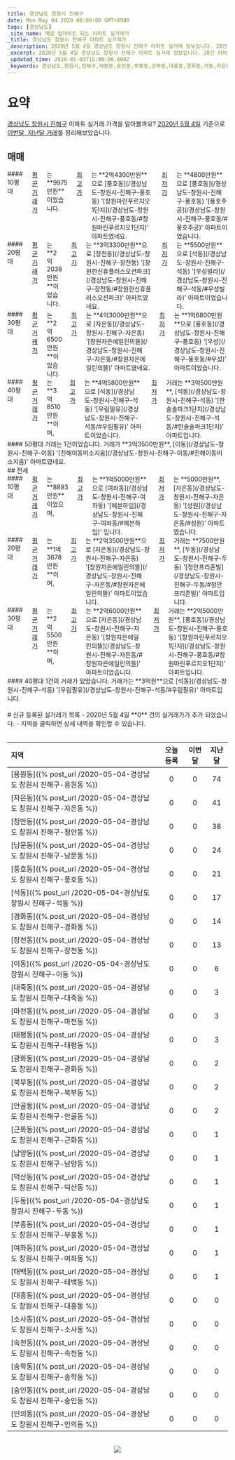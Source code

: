 ```yaml
---
title: 경상남도 창원시 진해구
date: Mon May 04 2020 00:00:00 GMT+0900
tags: [경상남도]
_site_name: 매일 업데이트 되는 아파트 실거래가
_title: 경상남도 창원시 진해구 아파트 실거래가
_description: 2020년 5월 4일 경상남도 창원시 진해구 아파트 실거래 정보입니다. 28건 아파트 정보가 있습니다.
_excerpt: 2020년 5월 4일 경상남도 창원시 진해구 아파트 실거래 정보입니다. 28건 아파트 정보가 있습니다.
_updated_time: 2020-05-03T15:00:00.000Z
_keywords: 경상남도,창원시,진해구,태평동,숭인동,부흥동,근화동,대흥동,경화동,석동,자은동,풍호동,장천동,남문동,마천동,청안동,안골동,용원동,이동,두동,속천동,대죽동,여좌동,태백동,인의동,송학동,남양동,광화동,덕산동,소사동,북부동
---
```



# 요약
<ins>경상남도 창원시 진해구</ins> 아파트 실거래 가격을 알아볼까요? <ins>2020년 5월 4일</ins> 기준으로 <ins>이번달, 지난달 거래</ins>를 정리해보았습니다.

## 매매
<div class="container">
<div class="six columns" markdown="1">
#### 10평대
<ins>평균 거래가</ins>는 **9975만원**이었습니다. <ins>최고가</ins>는 **2억4300만원**으로 [풍호동](/경상남도-창원시-진해구-풍호동) '[창원마린푸르지오1단지](/경상남도-창원시-진해구-풍호동/#창원마린푸르지오1단지)' 아파트였네요. <ins>최저가</ins>는 **4800만원**으로 [풍호동](/경상남도-창원시-진해구-풍호동) '[풍호주공](/경상남도-창원시-진해구-풍호동/#풍호주공)' 아파트이었습니다.
</div>
<div class="six columns" markdown="1">
#### 20평대
<ins>평균 거래가</ins>는 **2억2038만원**이었습니다. <ins>최고가</ins>는 **3억3300만원**으로 [장천동](/경상남도-창원시-진해구-장천동) '[창원한신휴플러스오션파크](/경상남도-창원시-진해구-장천동/#창원한신휴플러스오션파크)' 아파트였네요. <ins>최저가</ins>는 **5500만원**으로 [석동](/경상남도-창원시-진해구-석동) '[우성빌라](/경상남도-창원시-진해구-석동/#우성빌라)' 아파트이었습니다.
</div>
</div>
<div class="container">
<div class="six columns" markdown="1">
#### 30평대
<ins>평균 거래가</ins>는 **2억6500만원**이었습니다. <ins>최고가</ins>는 **4억3000만원**으로 [자은동](/경상남도-창원시-진해구-자은동) '[창원자은에일린의뜰](/경상남도-창원시-진해구-자은동/#창원자은에일린의뜰)' 아파트였네요. <ins>최저가</ins>는 **1억6800만원**으로 [풍호동](/경상남도-창원시-진해구-풍호동) '[우성](/경상남도-창원시-진해구-풍호동/#우성)' 아파트이었습니다.
</div>
<div class="six columns" markdown="1">
#### 40평대
<ins>평균 거래가</ins>는 **3억8510만원**이며, <ins>최고가</ins>는 **4억5800만원**으로 [석동](/경상남도-창원시-진해구-석동) '[우림필유](/경상남도-창원시-진해구-석동/#우림필유)' 아파트이었습니다. <ins>최저가</ins> 거래는 **3억500만원**, [석동](/경상남도-창원시-진해구-석동) '[한솔솔파크1단지](/경상남도-창원시-진해구-석동/#한솔솔파크1단지)' 아파트입니다.
</div>
</div>
<div class="container">
<div class="twelve columns" markdown="1">
#### 50평대
거래는 1건이었습니다. 거래가 **3억3500만원**, [이동](/경상남도-창원시-진해구-이동) '[진해이동미소지움](/경상남도-창원시-진해구-이동/#진해이동미소지움)' 아파트였네요.
</div>
</div>
## 전세
<div class="container">
<div class="six columns" markdown="1">
#### 10평대
<ins>평균 거래가</ins>는 **8893만원**이었으며, <ins>최고가</ins>는 **1억5000만원**으로 [여좌동](/경상남도-창원시-진해구-여좌동) '[헤븐하임](/경상남도-창원시-진해구-여좌동/#헤븐하임)' 입니다. <ins>최저가</ins>는 **5000만원**, [자은동](/경상남도-창원시-진해구-자은동) '[성원](/경상남도-창원시-진해구-자은동/#성원)' 아파트였습니다.
</div>
<div class="six columns" markdown="1">
#### 20평대
<ins>평균 거래가</ins>는 **1억3678만원**이며, <ins>최고가</ins>는 **2억3500만원**으로 [자은동](/경상남도-창원시-진해구-자은동) '[창원자은에일린의뜰](/경상남도-창원시-진해구-자은동/#창원자은에일린의뜰)' 아파트이었습니다. <ins>최저가</ins> 거래는 **7500만원**, [두동](/경상남도-창원시-진해구-두동) '[청안프리존빌](/경상남도-창원시-진해구-두동/#청안프리존빌)' 아파트입니다.
</div>
</div>
<div class="container">
<div class="six columns" markdown="1">
#### 30평대
<ins>평균 거래가</ins>는 **2억5500만원**이며, <ins>최고가</ins>는 **2억6000만원**으로 [자은동](/경상남도-창원시-진해구-자은동) '[창원자은에일린의뜰](/경상남도-창원시-진해구-자은동/#창원자은에일린의뜰)' 아파트이었습니다. <ins>최저가</ins> 거래는 **2억5000만원**, [풍호동](/경상남도-창원시-진해구-풍호동) '[창원마린푸르지오1단지](/경상남도-창원시-진해구-풍호동/#창원마린푸르지오1단지)' 아파트입니다.
</div>
<div class="six columns" markdown="1">
#### 40평대
1건의 거래가 있었습니다. 거래가는 **3억원**으로 [석동](/경상남도-창원시-진해구-석동) '[우림필유](/경상남도-창원시-진해구-석동/#우림필유)' 아파트입니다.
</div>
</div>


<br>
# 신규 등록된 실거래가 목록
- 2020년 5월 4일 **0** 건의 실거래가가 추가 되었습니다.
- 지역을 클릭하면 상세 내역을 확인할 수 있습니다.
<br><br>

| 지역 | 오늘 등록 | 이번달 | 지난달 |
|:---|:---:|:---:|:---:|
| [용원동]({% post_url /2020-05-04-경상남도 창원시 진해구-용원동 %}) | 0 | 0 | 74|
| [자은동]({% post_url /2020-05-04-경상남도 창원시 진해구-자은동 %}) | 0 | 0 | 41|
| [청안동]({% post_url /2020-05-04-경상남도 창원시 진해구-청안동 %}) | 0 | 0 | 38|
| [남문동]({% post_url /2020-05-04-경상남도 창원시 진해구-남문동 %}) | 0 | 0 | 24|
| [풍호동]({% post_url /2020-05-04-경상남도 창원시 진해구-풍호동 %}) | 0 | 0 | 21|
| [석동]({% post_url /2020-05-04-경상남도 창원시 진해구-석동 %}) | 0 | 0 | 17|
| [경화동]({% post_url /2020-05-04-경상남도 창원시 진해구-경화동 %}) | 0 | 0 | 14|
| [장천동]({% post_url /2020-05-04-경상남도 창원시 진해구-장천동 %}) | 0 | 0 | 13|
| [이동]({% post_url /2020-05-04-경상남도 창원시 진해구-이동 %}) | 0 | 0 | 6|
| [대죽동]({% post_url /2020-05-04-경상남도 창원시 진해구-대죽동 %}) | 0 | 0 | 3|
| [마천동]({% post_url /2020-05-04-경상남도 창원시 진해구-마천동 %}) | 0 | 0 | 3|
| [태평동]({% post_url /2020-05-04-경상남도 창원시 진해구-태평동 %}) | 0 | 0 | 3|
| [광화동]({% post_url /2020-05-04-경상남도 창원시 진해구-광화동 %}) | 0 | 0 | 2|
| [북부동]({% post_url /2020-05-04-경상남도 창원시 진해구-북부동 %}) | 0 | 0 | 2|
| [안골동]({% post_url /2020-05-04-경상남도 창원시 진해구-안골동 %}) | 0 | 0 | 2|
| [근화동]({% post_url /2020-05-04-경상남도 창원시 진해구-근화동 %}) | 0 | 0 | 1|
| [남양동]({% post_url /2020-05-04-경상남도 창원시 진해구-남양동 %}) | 0 | 0 | 1|
| [덕산동]({% post_url /2020-05-04-경상남도 창원시 진해구-덕산동 %}) | 0 | 0 | 1|
| [두동]({% post_url /2020-05-04-경상남도 창원시 진해구-두동 %}) | 0 | 0 | 1|
| [부흥동]({% post_url /2020-05-04-경상남도 창원시 진해구-부흥동 %}) | 0 | 0 | 1|
| [여좌동]({% post_url /2020-05-04-경상남도 창원시 진해구-여좌동 %}) | 0 | 0 | 1|
| [태백동]({% post_url /2020-05-04-경상남도 창원시 진해구-태백동 %}) | 0 | 0 | 1|
| [대흥동]({% post_url /2020-05-04-경상남도 창원시 진해구-대흥동 %}) | 0 | 0 | 0|
| [소사동]({% post_url /2020-05-04-경상남도 창원시 진해구-소사동 %}) | 0 | 0 | 0|
| [속천동]({% post_url /2020-05-04-경상남도 창원시 진해구-속천동 %}) | 0 | 0 | 0|
| [송학동]({% post_url /2020-05-04-경상남도 창원시 진해구-송학동 %}) | 0 | 0 | 0|
| [숭인동]({% post_url /2020-05-04-경상남도 창원시 진해구-숭인동 %}) | 0 | 0 | 0|
| [인의동]({% post_url /2020-05-04-경상남도 창원시 진해구-인의동 %}) | 0 | 0 | 0|

<p align="center"><br><img src="https://via.placeholder.com/700x120"><br></p>
